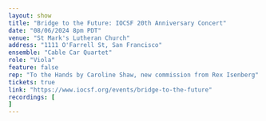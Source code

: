 ```yaml
---
layout: show
title: "Bridge to the Future: IOCSF 20th Anniversary Concert"
date: "08/06/2024 8pm PDT"
venue: "St Mark's Lutheran Church"
address: "1111 O'Farrell St, San Francisco"
ensemble: "Cable Car Quartet"
role: "Viola"
feature: false
rep: "To the Hands by Caroline Shaw, new commission from Rex Isenberg"
tickets: true
link: "https://www.iocsf.org/events/bridge-to-the-future"
recordings: [
]
---
```

